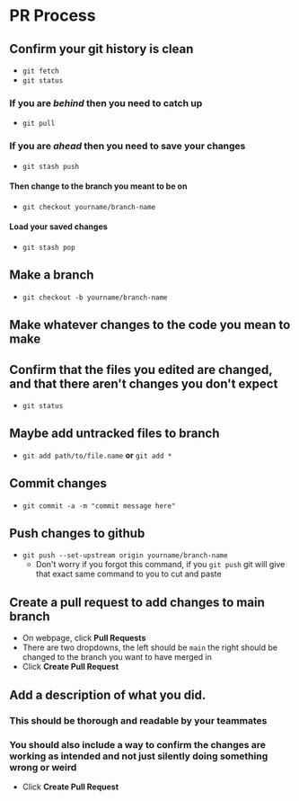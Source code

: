 # PR Process

## Confirm your git history is clean
  * `git fetch`
  * `git status`
### If you are *behind* then you need to catch up
  * `git pull`
### If you are *ahead* then you need to save your changes
  * `git stash push`
#### Then change to the branch you meant to be on
 * `git checkout yourname/branch-name`
#### Load your saved changes
 * `git stash pop`
## Make a branch 
  * `git checkout -b yourname/branch-name`
## Make whatever changes to the code you mean to make
## Confirm that the files you edited are changed, and that there aren't changes you don't expect
  * `git status`
## Maybe add untracked files to branch
 * `git add path/to/file.name` **or** `git add *`
## Commit changes
  * `git commit -a -m "commit message here"`
## Push changes to github
  * `git push --set-upstream origin yourname/branch-name`
    * Don't worry if you forgot this command, if you `git push` git will give that exact same command to you to cut and paste
## Create a pull request to add changes to main branch
  * On webpage, click **Pull Requests**
  * There are two dropdowns, the left should be `main` the right should be changed to the branch you want to have merged in
  * Click **Create Pull Request**
## Add a description of what you did.  
### This should be thorough and readable by your teammates
### You should also include a way to confirm the changes are working as intended and not just silently doing something wrong or weird
  * Click **Create Pull Request**